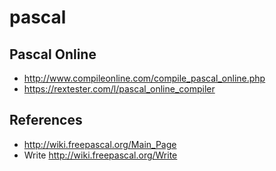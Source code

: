 # pascal

## Pascal Online
* http://www.compileonline.com/compile_pascal_online.php
* https://rextester.com/l/pascal_online_compiler

## References
* http://wiki.freepascal.org/Main_Page
* Write http://wiki.freepascal.org/Write
